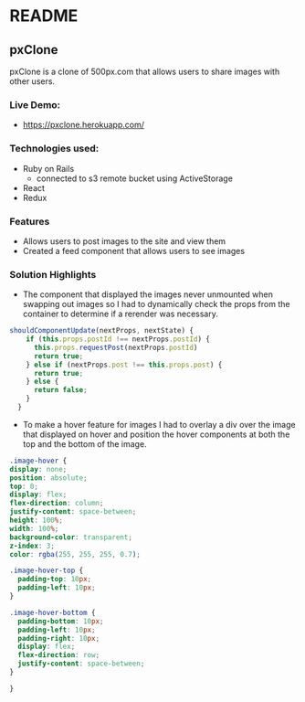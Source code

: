 # README

## pxClone

pxClone is a clone of 500px.com that allows users to share images with other users.

### Live Demo: 
  * https://pxclone.herokuapp.com/

### Technologies used:
* Ruby on Rails
  * connected to s3 remote bucket using ActiveStorage
* React 
* Redux

### Features

* Allows users to post images to the site and view them
* Created a feed component that allows users to see images

### Solution Highlights

* The component that displayed the images never unmounted when swapping out images so I had to dynamically check the props from the container to determine if a rerender was necessary.

```js
shouldComponentUpdate(nextProps, nextState) {
    if (this.props.postId !== nextProps.postId) {
      this.props.requestPost(nextProps.postId)
      return true;
    } else if (nextProps.post !== this.props.post) {
      return true;
    } else {
      return false;
    }
  }
  ```

  * To make a hover feature for images I had to overlay a div over the image that displayed on hover and position the hover components at both the top and the bottom of the image.

  ```scss
  .image-hover {
  display: none;
  position: absolute;
  top: 0;
  display: flex;
  flex-direction: column;
  justify-content: space-between;
  height: 100%;
  width: 100%;
  background-color: transparent;
  z-index: 3;
  color: rgba(255, 255, 255, 0.7);

  .image-hover-top {
    padding-top: 10px;
    padding-left: 10px;
  }

  .image-hover-bottom {
    padding-bottom: 10px;
    padding-left: 10px;
    padding-right: 10px;
    display: flex;
    flex-direction: row;
    justify-content: space-between;
  }

}
```
